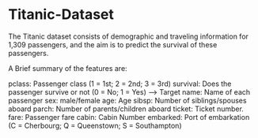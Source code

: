 # Titanic-Dataset
The Titanic dataset consists of demographic and traveling information for 1,309 passengers, and the aim is to predict the survival of these passengers. 

A Brief summary of the features are:

pclass: Passenger class (1 = 1st; 2 = 2nd; 3 = 3rd)
survival: Does the passenger survive or not (0 = No; 1 = Yes) --> Target
name: Name of each passenger
sex: male/female
age: Age
sibsp: Number of siblings/spouses aboard
parch: Number of parents/children aboard
ticket: Ticket number.
fare: Passenger fare
cabin: Cabin Number
embarked: Port of embarkation (C = Cherbourg; Q = Queenstown; S = Southampton)
